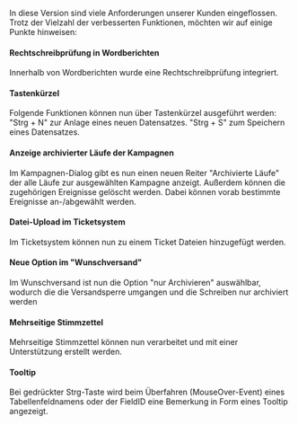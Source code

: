 
In diese Version sind viele Anforderungen unserer Kunden eingeflossen.
Trotz der Vielzahl der verbesserten Funktionen, möchten wir auf einige Punkte hinweisen:

#### Rechtschreibprüfung in Wordberichten
Innerhalb von Wordberichten wurde eine Rechtschreibprüfung integriert.

#### Tastenkürzel 
Folgende Funktionen können nun über Tastenkürzel ausgeführt werden:
  "Strg + N" zur Anlage eines neuen Datensatzes.
  "Strg + S" zum Speichern eines Datensatzes.

#### Anzeige archivierter Läufe der Kampagnen 
Im Kampagnen-Dialog gibt es nun einen neuen Reiter "Archivierte Läufe" der alle Läufe zur ausgewählten Kampagne anzeigt.
Außerdem können die zugehörigen Ereignisse gelöscht werden. Dabei können vorab bestimmte Ereignisse an-/abgewählt werden.

#### Datei-Upload im Ticketsystem
Im Ticketsystem können nun zu einem Ticket Dateien hinzugefügt werden.

#### Neue Option im "Wunschversand"
Im Wunschversand ist nun die Option "nur Archivieren" auswählbar, wodurch die die Versandsperre umgangen und die Schreiben nur archiviert werden

#### Mehrseitige Stimmzettel
Mehrseitige Stimmzettel können nun verarbeitet und mit einer Unterstützung erstellt werden.

#### Tooltip
Bei gedrückter Strg-Taste wird beim Überfahren (MouseOver-Event) eines Tabellenfeldnamens oder der FieldID eine Bemerkung in Form eines Tooltip angezeigt.
